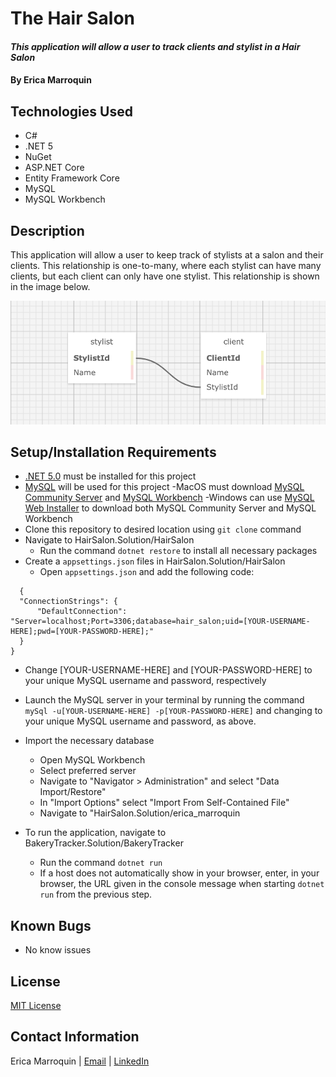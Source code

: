 # The Hair Salon

#### _This application will allow a user to track clients and stylist in a Hair Salon_

#### By Erica Marroquin

## Technologies Used

* C#
* .NET 5
* NuGet
* ASP.NET Core
* Entity Framework Core
* MySQL
* MySQL Workbench

## Description

This application will allow a user to keep track of stylists at a salon and their clients. This relationship is one-to-many, where each stylist can have many clients, but each client can only have one stylist. This relationship is shown in the image below.

![two tables connected by a stylist ID](HairSalon/wwwroot/img/db_relationship.png)

## Setup/Installation Requirements

* [.NET 5.0](https://dotnet.microsoft.com/download/dotnet/thank-you/sdk-5.0.401-macos-x64-installer) must be installed for this project
* [MySQL](https://dev.mysql.com/downloads/) will be used for this project
  -MacOS must download [MySQL Community Server](https://dev.mysql.com/downloads/mysql/) and [MySQL Workbench](https://dev.mysql.com/downloads/workbench/)
  -Windows can use [MySQL Web Installer](https://dev.mysql.com/downloads/installer/) to download both MySQL Community Server and MySQL Workbench
* Clone this repository to desired location using `git clone` command
* Navigate to HairSalon.Solution/HairSalon
  - Run the command `dotnet restore` to install all necessary packages
* Create a `appsettings.json` files in HairSalon.Solution/HairSalon
  - Open `appsettings.json` and add the following code:
```
  {
  "ConnectionStrings": {
      "DefaultConnection": "Server=localhost;Port=3306;database=hair_salon;uid=[YOUR-USERNAME-HERE];pwd=[YOUR-PASSWORD-HERE];"
  }
}
```
  - Change [YOUR-USERNAME-HERE] and [YOUR-PASSWORD-HERE] to your unique MySQL username and password, respectively
* Launch the MySQL server in your terminal by running the command `mySql -u[YOUR-USERNAME-HERE] -p[YOUR-PASSWORD-HERE]` and changing to your unique MySQL username and password, as above.
* Import the necessary database
  - Open MySQL Workbench
  - Select preferred server
  - Navigate to "Navigator > Administration" and select "Data Import/Restore"
  - In "Import Options" select "Import From Self-Contained File"
  - Navigate to "HairSalon.Solution/erica_marroquin

* To run the application, navigate to BakeryTracker.Solution/BakeryTracker
  - Run the command `dotnet run`
  - If a host does not automatically show in your browser, enter, in your browser, the URL given in the console message when starting `dotnet run` from the previous step.

## Known Bugs

* No know issues

## License

[MIT License](https://opensource.org/licenses/MIT)

## Contact Information

Erica Marroquin | [Email](mailto:ericamarroquin03@gmail.com) | [LinkedIn](https://www.linkedin.com/in/erica-marroquin/)